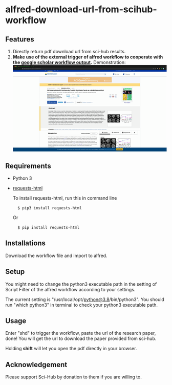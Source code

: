 # alfred-download-url-from-scihub-workflow

## Features

1. Directly return pdf download url from sci-hub results.
1. **Make use of the external trigger of alfred workflow to cooperate with the [google scholar workflow output](https://github.com/TonyWu20/alfred-google-scholar).**
   Demonstration:
   ![demo](demo.gif)

## Requirements

- Python 3
- [requests-html](https://github.com/psf/requests-html.git)

  To install requests-html, run this in command line

        $ pip3 install requests-html

  Or

        $ pip install requests-html

## Installations

Download the workflow file and import to alfred.

## Setup

You might need to change the python3 executable path in the setting of Script
Filter of the alfred workflow according to your settings.

The current setting is "/usr/local/opt/python@3.8/bin/python3". You should run
"which python3" in terminal to check your python3 executable path.

## Usage

Enter "shd" to trigger the workflow, paste the url of the research paper, done!
You will get the url to download the paper provided from sci-hub.

Holding **shift** will let you open the pdf directly in your browser.

## Acknowledgement

Please support Sci–Hub by donation to them if you are willing to.
